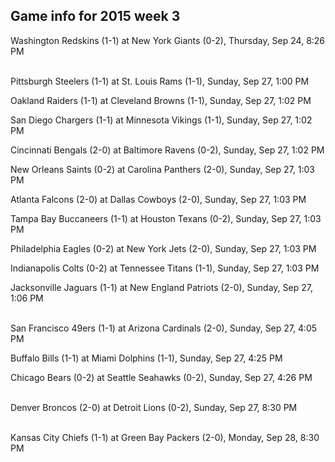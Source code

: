 ## Game info for 2015 week 3
Washington Redskins (1-1) at New York Giants (0-2), Thursday, Sep 24, 8:26 PM

<br/>Pittsburgh Steelers (1-1) at St. Louis Rams (1-1), Sunday, Sep 27, 1:00 PM

Oakland Raiders (1-1) at Cleveland Browns (1-1), Sunday, Sep 27, 1:02 PM

San Diego Chargers (1-1) at Minnesota Vikings (1-1), Sunday, Sep 27, 1:02 PM

Cincinnati Bengals (2-0) at Baltimore Ravens (0-2), Sunday, Sep 27, 1:02 PM

New Orleans Saints (0-2) at Carolina Panthers (2-0), Sunday, Sep 27, 1:03 PM

Atlanta Falcons (2-0) at Dallas Cowboys (2-0), Sunday, Sep 27, 1:03 PM

Tampa Bay Buccaneers (1-1) at Houston Texans (0-2), Sunday, Sep 27, 1:03 PM

Philadelphia Eagles (0-2) at New York Jets (2-0), Sunday, Sep 27, 1:03 PM

Indianapolis Colts (0-2) at Tennessee Titans (1-1), Sunday, Sep 27, 1:03 PM

Jacksonville Jaguars (1-1) at New England Patriots (2-0), Sunday, Sep 27, 1:06 PM

<br/>San Francisco 49ers (1-1) at Arizona Cardinals (2-0), Sunday, Sep 27, 4:05 PM

Buffalo Bills (1-1) at Miami Dolphins (1-1), Sunday, Sep 27, 4:25 PM

Chicago Bears (0-2) at Seattle Seahawks (0-2), Sunday, Sep 27, 4:26 PM

<br/>Denver Broncos (2-0) at Detroit Lions (0-2), Sunday, Sep 27, 8:30 PM

<br/>Kansas City Chiefs (1-1) at Green Bay Packers (2-0), Monday, Sep 28, 8:30 PM

